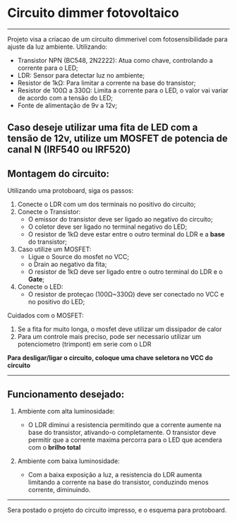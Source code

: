 # Circuito dimmer fotovoltaico
---
Projeto visa a criacao de um circuito dimmerivel com fotosensibilidade para ajuste da luz ambiente. Utilizando:
- Transistor NPN (BC548, 2N2222): Atua como chave, controlando a corrente para o LED;
- LDR: Sensor para detectar luz no ambiente;
- Resistor de 1kΩ: Para limitar a corrente na base do transistor;
- Resistor de 100Ω a 330Ω: Limita a corrente para o LED, o valor vai variar de acordo com a tensão do LED;
- Fonte de alimentação de 9v a 12v;

Caso deseje utilizar uma fita de LED com a tensão de 12v, utilize um MOSFET de potencia de canal N (IRF540 ou IRF520)
---
## Montagem do circuito:
Utilizando uma protoboard, siga os passos:
1. Conecte o LDR com um dos terminais no positivo do circuito;
2. Conecte o Transistor:
   - O emissor do transistor deve ser ligado ao negativo do circuito;
   - O coletor deve ser ligado no terminal negativo do LED;
   - O resistor de 1kΩ deve estar entre o outro terminal do LDR e a **base** do transistor;
  1. Caso utilize um MOSFET:
     - Ligue o Source do mosfet no VCC;
     - o Drain ao negativo da fita;
     - O resistor de 1kΩ deve ser ligado entre o outro terminal do LDR e o **Gate**;
3. Conecte o LED:
   - O resistor de proteçao (100Ω~330Ω) deve ser conectado no VCC e no positivo do LED;

Cuidados com o MOSFET:
1. Se a fita for muito longa, o mosfet deve utilizar um dissipador de calor
2. Para um controle mais preciso, pode ser necessario utilizar um potenciometro (trimpont) em serie com o LDR

**Para desligar/ligar o circuito, coloque uma chave seletora no VCC do circuito**

---
## Funcionamento desejado:
1. Ambiente com alta luminosidade:
   - O LDR diminui a resistencia permitindo que a corrente aumente na base do transistor, ativando-o completamente. O                transistor deve permitir que a corrente maxima percorra para o LED que acendera com o **brilho total**

2. Ambiente com baixa luminosidade:
   - Com a baixa exposição a luz, a resistencia do LDR aumenta limitando a corrente na base do transistor, conduzindo menos          corrente, diminuindo.
---
Sera postado o projeto do circuito impresso, e o esquema para protoboard.
